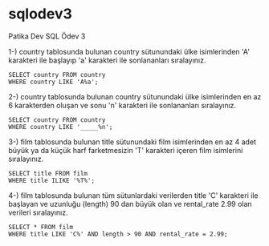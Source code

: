 # sqlodev3
Patika Dev SQL Ödev 3  
  
1-) country tablosunda bulunan country sütunundaki ülke isimlerinden 'A' karakteri ile başlayıp 'a' karakteri ile sonlananları sıralayınız.   
  
```   
SELECT country FROM country   
WHERE country LIKE 'A%a';   
```

2-) country tablosunda bulunan country sütunundaki ülke isimlerinden en az 6 karakterden oluşan ve sonu 'n' karakteri ile sonlananları sıralayınız.   
   
```
SELECT country FROM country   
WHERE country LIKE '_____%n';   
```   
   
3-) film tablosunda bulunan title sütunundaki film isimlerinden en az 4 adet büyük ya da küçük harf farketmesizin 'T' karakteri içeren film isimlerini sıralayınız.   
   
```    
SELECT title FROM film   
WHERE title ILIKE '%T%';   
```      
   
4-) film tablosunda bulunan tüm sütunlardaki verilerden title 'C' karakteri ile başlayan ve uzunluğu (length) 90 dan büyük olan ve rental_rate 2.99 olan verileri sıralayınız.   
   
   ```   
SELECT * FROM film   
WHERE title LIKE 'C%' AND length > 90 AND rental_rate = 2.99;   
```    
